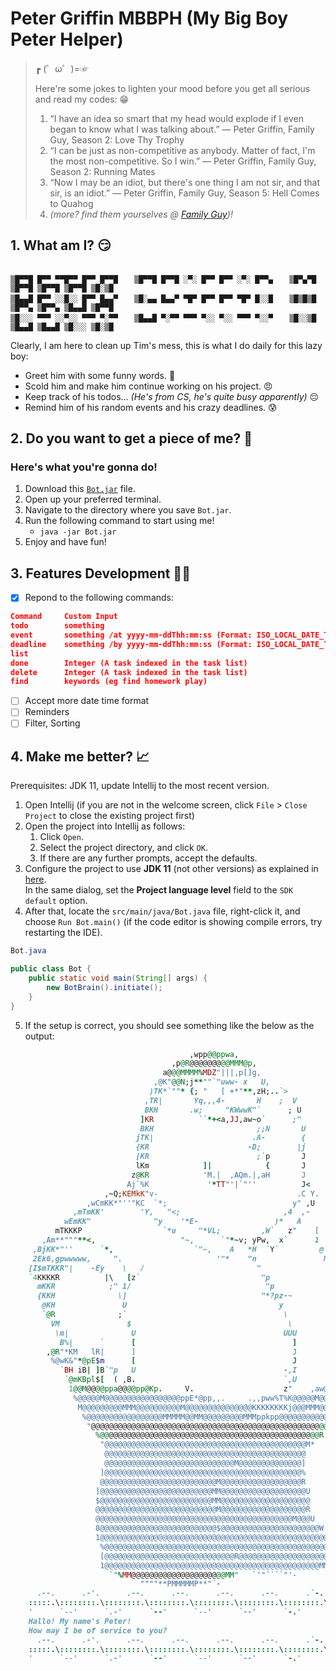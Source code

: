 # Peter Griffin MBBPH (My Big Boy Peter Helper)

> ┏ (゜ω゜)=☞ 
> 
> Here're some jokes to lighten your mood before you get all serious and read my codes: 😁
> 1. “I have an idea so smart that my head would explode if I even began to know what I was talking about.” — Peter Griffin, Family Guy, Season 2: Love Thy Trophy
> 2. “I can be just as non-competitive as anybody. Matter of fact, I'm the most non-competitive. So I win.” — Peter Griffin, Family Guy, Season 2: Running Mates
> 3. “Now I may be an idiot, but there's one thing I am not sir, and that sir, is an idiot.” — Peter Griffin, Family Guy, Season 5: Hell Comes to Quahog
> 4. *(more? find them yourselves @ [Family Guy](https://youtu.be/ShBlLLsGcXs))!*

## 1. What am I? 😏

```

▒█▀▀█ █▀▀ ▀▀█▀▀ █▀▀ █▀▀█ 　 ▒█▀▀█ █▀▀█ ░▀░ █▀▀ █▀▀ ░▀░ █▀▀▄ 　 ▒█▀▄▀█ ▒█▀▀█ ▒█▀▀█ ▒█▀▀█ ▒█░▒█ 
▒█▄▄█ █▀▀ ░░█░░ █▀▀ █▄▄▀ 　 ▒█░▄▄ █▄▄▀ ▀█▀ █▀▀ █▀▀ ▀█▀ █░░█ 　 ▒█▒█▒█ ▒█▀▀▄ ▒█▀▀▄ ▒█▄▄█ ▒█▀▀█ 
▒█░░░ ▀▀▀ ░░▀░░ ▀▀▀ ▀░▀▀ 　 ▒█▄▄█ ▀░▀▀ ▀▀▀ ▀░░ ▀░░ ▀▀▀ ▀░░▀ 　 ▒█░░▒█ ▒█▄▄█ ▒█▄▄█ ▒█░░░ ▒█░▒█
```

Clearly, I am here to clean up Tim's mess, this is what I do daily for this lazy boy:
- Greet him with some funny words. 👋
- Scold him and make him continue working on his project. 😠
- Keep track of his todos... *(He's from CS, he's quite busy apparently)* 😔
- Remind him of his random events and his crazy deadlines. 😰

## 2. Do you want to get a piece of me? 🎃

### **Here's what you're gonna do!**

1. Download this [`Bot.jar`](https://github.com/Timothyoung97/ip/releases/download/A-Jar/Bot.jar) file.
2. Open up your preferred terminal.
3. Navigate to the directory where you save `Bot.jar`.
4. Run the following command to start using me!
   - `java -jar Bot.jar`
5. Enjoy and have fun!

## 3. Features Development 👩‍💻

- [X] Repond to the following commands:
```json
Command     Custom Input                                                         Purpose
todo        something                                                            -> Add a todo type task into the task list
event       something /at yyyy-mm-ddThh:mm:ss (Format: ISO_LOCAL_DATE_TIME)      -> Add an event type task into the task list
deadline    something /by yyyy-mm-ddThh:mm:ss (Format: ISO_LOCAL_DATE_TIME)      -> Add an deadline type task into the task list
list                                                                             -> Display all tasks with their status
done        Integer (A task indexed in the task list)                            -> Mark a task as completed
delete      Integer (A task indexed in the task list)                            -> Delete a task from the task list
find        keywords (eg find homework play)                                     -> Find tasks that contain the respective keywords
```
- [ ] Accept more date time format
- [ ] Reminders
- [ ] Filter, Sorting

## 4. Make me better? 📈

Prerequisites: JDK 11, update Intellij to the most recent version.

1. Open Intellij (if you are not in the welcome screen, click `File` > `Close Project` to close the existing project first)
2. Open the project into Intellij as follows:
   1. Click `Open`.
   1. Select the project directory, and click `OK`.
   1. If there are any further prompts, accept the defaults.
3. Configure the project to use **JDK 11** (not other versions) as explained in [here](https://www.jetbrains.com/help/idea/sdk.html#set-up-jdk).<br>
   In the same dialog, set the **Project language level** field to the `SDK default` option.
4. After that, locate the `src/main/java/Bot.java` file, right-click it, and choose `Run Bot.main()` (if the code editor is showing compile errors, try restarting the IDE). 

```java
Bot.java

public class Bot {
    public static void main(String[] args) {
        new BotBrain().initiate();
    }
}
```

5. If the setup is correct, you should see something like the below as the output:

```ruby
	                                    ,wpp@@ppwa,
	                                ,p@R@@@@@@@@@MMM@p,
	                              a@@@MMMM%MDZ"|||,p[]g,
	                            ,@K"@@N;j**""`"uww- x   U,
	                           )TK*`""* {; "   [ +*"**,zH;..`>
	                          ,TR|       Yq,,,4-       H    ;  V
	                          BKH       .w;     "KWwwK"`      ; U
	                         ]KR          ``*+<a,JJ,aw~o`      ;"
	                         BKH                       ;;N       U
	                        jTK|                      .A-        {
	                        {KR                      -D;        |j
	                        [KR                        ;`p       J
	                        lKm            ]|            {       J
	                       z@KR            'M.|  ,AQm.|,aH       J
	                      Aj`%K             '*TT"'|`"''          J<
	                 ,~Q;KEMkK"v-                               .C Y.
	             ,wCmKK*"''"KC  `*;                            y" ,U  `>.
	          ,mTmKK'        'Y,   "<;                       ,4  ,-       *.
	        wEmKK"              "y    '*E-                 )*   A           `>
	      mTKKKP                  `*u     "*VL;         ,W`   z"    [          V`y
	   ,Am**"""**<,                   "~,      `"*~v; yPw,  x`      1          { j*
	 ,BjKK*"''      `*,                  `"~,    A   *H  `Y`         @         U A 1
	 2Ek6,gpwwwww,     ".                     '"*    "n               Mm     ,G    C
	[I$mTKKR"|    -Ey    \   /                         "               \K,,aP    ,CE
	`4KKKKR          |\   [z`                           "p              'B;Jw ,mE  H
	  mKKR            ;" 1/                              "p              '@R"'    ]
	  {KKH              \]                              "*?pz-~            @m     H
	   @KH               U                                  y               M|   /
	   `@R              ;`                                   \               H  j
	     VM               $                                   \              J- H
	      \m|              U                                 UUU              H;]
	       B%|      `      [                                   ]              E j
	    ,@R"*KM   lR|      ]                                   J              H CX
	     %@wK&"*@pE$m      [                                   J             ]`j ]
	       `BH iB| ]B`"p   U                                 -,I         z  w;|,A
	        `@mKBpl$[  ( ,B.                                 `,U       ,(g@`
	         1@@M@@@@ppa@@@@pp@Kp.     V.                    z"    ,aw@@@@M
	          %@@@@@M@@@@@@@@@@@@@@@@@ppE*@pp,,.     .,,pww%T%K@@@@@M@@M@@R
	           M@@@@@@@@@MMM@@@@@@@@@@M@@@@@@@@@@@@@@@KKKKKKKKj@@@MMM@@@MM
	            %@@@@@@@@@@@@@@@@@MMMMM@@MM@@@@@@@@@MMMppkpp@@@@@@@@@@@MR
	             "@@@@@@@@@@@@@@@@@@@@@@@@@@@@@@@@@@@@@@@@@@@@@@@@@@@@@P
	               %@@@@@@@@@@@@@@@@@@@@@@@@@@@@@@@@@@@@@@@@@@@@@@@@@R
	                "@@@@@@@@@@@@@@@@@@@@@@@@@@@@@@@@@@@@@@@@@@@@@M*
	                 @@@@@@@@@@@@@@@@@@@@@@@@@@@@@@@@@@@@@@@@@@@@@
	                 @@@@@@@@@@@@@@@@@@@@@@@@@@@@@M@@@@@@@@@@@@@@]
	                ]@@@@@@@@@@@@@@@@@@@@@@@@@@@@@@@@@@@@@@@@@@@@%
	                @@@@@@@@@@@@@@@@@@@@@@@@@@M@@@@@@@@@@@@@@@@@@R
	               ]@@@@@@@@@@@@@@@@@@@@@@@@@MM@@@@@@@@@@@@@@@@@@@U
	               $@@@@@@@@@@@@@@@@@@@@@@@@@MM@@@@@@@@@@@@@@@@@@@@
	               @@@@@@@@@@@@@@@@@@@@@@@@@@@M@@@@@@@@@@@@@@@@@@@R
	               @@@@@@@@@@@@@@@@@@@@@@@@@@@@@@@@@@@@@@@@@@@@M@@@U
	               8@@@@@@@@@@@@@@@@@@@@@@@@@@$@@@@@@@@@@@@@@@@@@@@@@W
	               1@@@@@@@@@@@@@@@@@@@@@@@@@@@@@@@@@@@@@@@@@@@@@@@@@@@N
	                %@@@@@@@@@@@@@@@@@@@@@@@@@@@@@@@@@@@@@@@@@@@@@@@@@@@@
	                [@@@@@@@@@@@@@@@@@@@@@@@@@@@@@R@@@@@@@@@@@@@@@@@@@@@M
	                1@@@@@@@@@@@@@@@@@@@@@@@@@@@@@@@@@@@@@@@@@@@@@@@@MM*`
	                  `"%MM@@@@@@@@@@@@@@@@@@@@@MM"   `'"````"'-
	                         """"**PMMMMMP**"`-
	  .--.      .-'.      .--.      .--.      .--.      .--.      .`-.      .--.
	:::::.\::::::::.\::::::::.\::::::::.\::::::::.\::::::::.\::::::::.\::::::::.\
	'      `--'      `.-'      `--'      `--'      `--'      `-.'      `--'      `
	Hallo! My name's Peter!
	How may I be of service to you?
	  .--.      .-'.      .--.      .--.      .--.      .--.      .`-.      .--.
	:::::.\::::::::.\::::::::.\::::::::.\::::::::.\::::::::.\::::::::.\::::::::.\
	'      `--'      `.-'      `--'      `--'      `--'      `-.'      `--'      `
```
